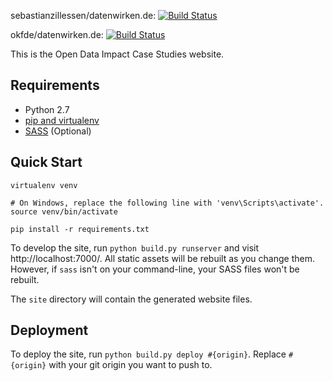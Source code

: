 
sebastianzillessen/datenwirken.de: [![Build Status](https://travis-ci.org/sebastianzillessen/datenwirken.de.svg?branch=master)](https://travis-ci.org/sebastianzillessen/datenwirken.de)

okfde/datenwirken.de: [![Build Status](https://travis-ci.org/okfde/datenwirken.de.svg?branch=master)](https://travis-ci.org/okfde/datenwirken.de)

This is the Open Data Impact Case Studies website.

## Requirements

* Python 2.7
* [pip and virtualenv](http://stackoverflow.com/q/4324558)
* [SASS](http://sass-lang.com/install) (Optional)

## Quick Start

```
virtualenv venv

# On Windows, replace the following line with 'venv\Scripts\activate'.
source venv/bin/activate

pip install -r requirements.txt
```

To develop the site, run `python build.py runserver` and visit
http://localhost:7000/. All static assets will be rebuilt as
you change them. However, if `sass` isn't on your command-line,
your SASS files won't be rebuilt.

The `site` directory will contain the generated website files.

## Deployment

To deploy the site, run `python build.py deploy #{origin}`.
Replace `#{origin}` with your git origin you want to push to.
